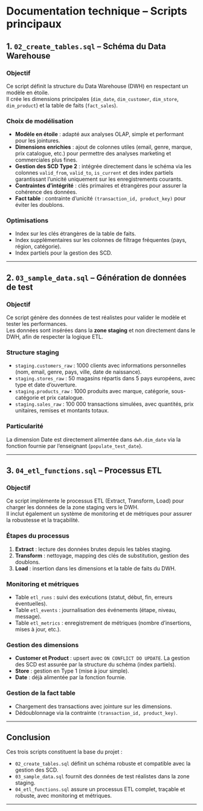 # Documentation technique – Scripts principaux

## 1. `02_create_tables.sql` – Schéma du Data Warehouse

### Objectif
Ce script définit la structure du Data Warehouse (DWH) en respectant un modèle en étoile.  
Il crée les dimensions principales (`dim_date`, `dim_customer`, `dim_store`, `dim_product`) et la table de faits (`fact_sales`).

### Choix de modélisation
- **Modèle en étoile** : adapté aux analyses OLAP, simple et performant pour les jointures.
- **Dimensions enrichies** : ajout de colonnes utiles (email, genre, marque, prix catalogue, etc.) pour permettre des analyses marketing et commerciales plus fines.
- **Gestion des SCD Type 2** : intégrée directement dans le schéma via les colonnes `valid_from`, `valid_to`, `is_current` et des index partiels garantissant l’unicité uniquement sur les enregistrements courants.
- **Contraintes d’intégrité** : clés primaires et étrangères pour assurer la cohérence des données.
- **Fact table** : contrainte d’unicité `(transaction_id, product_key)` pour éviter les doublons.

### Optimisations
- Index sur les clés étrangères de la table de faits.
- Index supplémentaires sur les colonnes de filtrage fréquentes (pays, région, catégorie).
- Index partiels pour la gestion des SCD.

---

## 2. `03_sample_data.sql` – Génération de données de test

### Objectif
Ce script génère des données de test réalistes pour valider le modèle et tester les performances.  
Les données sont insérées dans la **zone staging** et non directement dans le DWH, afin de respecter la logique ETL.

### Structure staging
- `staging.customers_raw` : 1000 clients avec informations personnelles (nom, email, genre, pays, ville, date de naissance).
- `staging.stores_raw` : 50 magasins répartis dans 5 pays européens, avec type et date d’ouverture.
- `staging.products_raw` : 1000 produits avec marque, catégorie, sous-catégorie et prix catalogue.
- `staging.sales_raw` : 100 000 transactions simulées, avec quantités, prix unitaires, remises et montants totaux.

### Particularité
La dimension Date est directement alimentée dans `dwh.dim_date` via la fonction fournie par l’enseignant (`populate_test_date`).

---

## 3. `04_etl_functions.sql` – Processus ETL

### Objectif
Ce script implémente le processus ETL (Extract, Transform, Load) pour charger les données de la zone staging vers le DWH.  
Il inclut également un système de monitoring et de métriques pour assurer la robustesse et la traçabilité.

### Étapes du processus
1. **Extract** : lecture des données brutes depuis les tables staging.
2. **Transform** : nettoyage, mapping des clés de substitution, gestion des doublons.
3. **Load** : insertion dans les dimensions et la table de faits du DWH.

### Monitoring et métriques
- Table `etl_runs` : suivi des exécutions (statut, début, fin, erreurs éventuelles).
- Table `etl_events` : journalisation des événements (étape, niveau, message).
- Table `etl_metrics` : enregistrement de métriques (nombre d’insertions, mises à jour, etc.).

### Gestion des dimensions
- **Customer et Product** : upsert avec `ON CONFLICT DO UPDATE`. La gestion des SCD est assurée par la structure du schéma (index partiels).
- **Store** : gestion en Type 1 (mise à jour simple).
- **Date** : déjà alimentée par la fonction fournie.

### Gestion de la fact table
- Chargement des transactions avec jointure sur les dimensions.
- Dédoublonnage via la contrainte `(transaction_id, product_key)`.

---

## Conclusion
Ces trois scripts constituent la base du projet :
- `02_create_tables.sql` définit un schéma robuste et compatible avec la gestion des SCD.
- `03_sample_data.sql` fournit des données de test réalistes dans la zone staging.
- `04_etl_functions.sql` assure un processus ETL complet, traçable et robuste, avec monitoring et métriques.  

---